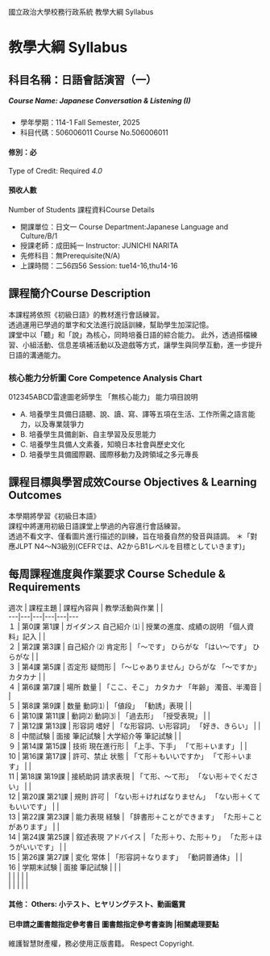 國立政治大學校務行政系統 教學大綱 Syllabus
# 教學大綱 Syllabus
##  科目名稱：日語會話演習（一）
#####  Course Name: Japanese Conversation & Listening (I)
  * 學年學期：114-1 Fall Semester, 2025 
  * 科目代碼：506006011 Course No.506006011
#### 修別：必
Type of Credit: Required 
_4.0_
#### 預收人數
Number of Students
課程資料Course Details
  * 開課單位：日文一 Course Department:Japanese Language and Culture/B/1 
  * 授課老師：成田純一 Instructor: JUNICHI NARITA 
  * 先修科目：無Prerequisite(N/A)
  * 上課時間：二56四56 Session: tue14-16,thu14-16
##  課程簡介Course Description
本課程將依照《初級日語》的教材進行會話練習。  
透過運用已學過的單字和文法進行說話訓練，幫助學生加深記憶。  
課堂中以「聽」和「說」為核心，同時培養日語的綜合能力。
此外，透過搭檔練習、小組活動、信息差填補活動以及遊戲等方式，讓學生與同學互動，進一步提升日語的溝通能力。
###  核心能力分析圖 Core Competence Analysis Chart
012345ABCD雷達圖老師學生
「無核心能力」 
能力項目說明
  * A. 培養學生具備日語聽、說、讀、寫、譯等五項在生活、工作所需之語言能力，以及專業競爭力
  * B. 培養學生具備創新、自主學習及反思能力
  * C. 培養學生具備人文素養，知曉日本社會與歷史文化
  * D. 培養學生具備國際觀、國際移動力及跨領域之多元專長
##  課程目標與學習成效Course Objectives & Learning Outcomes 
本學期將學習《初級日本語》  
課程中將運用初級日語課堂上學過的內容進行會話練習。  
透過不看文字、僅看圖片進行描述的訓練，旨在培養自然的發音與語調。
＊「對應JLPT N4～N3級別(CEFRでは、A2からB1レベルを目標としていきます)」
##  每周課程進度與作業要求 Course Schedule & Requirements
週次 |  課程主題 |  課程內容與 |  教學活動與作業 |  |   
---|---|---|---|---|---  
１ |  第0課 第1課 |  ガイダンス 自己紹介 ⑴ |  授業の進度、成績の説明 「個人資料」記入 |  |   
２ |  第2課 第3課 |  自己紹介 ⑵ 肯定形 |  「～です」 ひらがな 「はい～です」 ひらがな |  |   
３ |  第4課 第5課 |  否定形 疑問形 |  「～じゃありません」ひらがな 「～ですか」 カタカナ |  |   
４ |  第6課 第7課 |  場所 数量 |  「ここ、そこ」 カタカナ 「年齢」 濁音、半濁音 |  |   
５ |  第8課 第9課 |  数量 動詞⑴ |  「値段」 「勧誘」表現 |  |   
６ |  第10課 第11課 |  動詞⑵ 動詞⑶ |  「過去形」 「授受表現」 |  |   
７ |  第12課 第13課 |  形容詞 嗜好 |  「な形容詞、い形容詞」 「好き、きらい」 |  |   
８ |  中間試験 |  面接 筆記試験 |  大学紹介等 筆記試験 |  |   
９ |  第14課 第15課 |  技術 現在進行形 |  「上手、下手」 「て形＋います」 |  |   
10 |  第16課 第17課 |  許可、禁止 状態 |  「て形＋もいいですか」 「て形＋います」 |  |   
11 |  第18課 第19課 |  接続助詞 請求表現 |  「て形、～て形」 「ない形＋でください」 |  |   
12 |  第20課 第21課 |  規則 許可 |  「ない形＋ければなりません」 「ない形＋くてもいいです」 |  |   
13 |  第22課 第23課 |  能力表現 経験 |  「辞書形＋ことができます」 「た形＋ことがあります」 |  |   
14 |  第24課 第25課 |  叙述表現 アドバイス |  「た形＋り、た形＋り」 「た形＋ほうがいいです」 |  |   
15 |  第26課 第27課 |  変化 常体 |  「形容詞＋なります」 「動詞普通体」 |  |   
16 |  学期末試験 |  面接 筆記試験 |  |  |   
|  |  |  |  |   
|  |  |  |  |   
####  其他： Others: 小テスト、ヒヤリングテスト、動画鑑賞 
####  已申請之圖書館指定參考書目  圖書館指定參考書查詢 |相關處理要點
維護智慧財產權，務必使用正版書籍。 Respect Copyright.